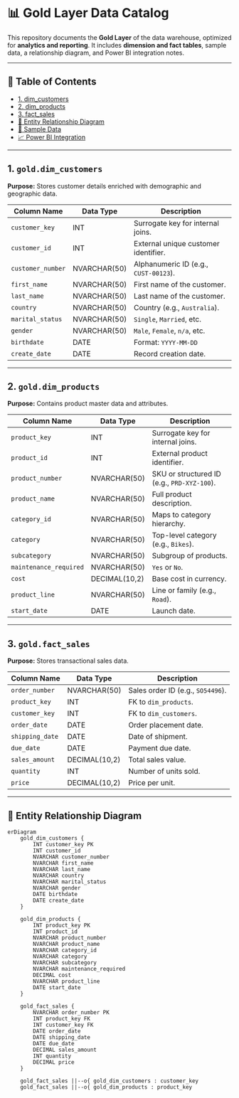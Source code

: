 # 📊 Gold Layer Data Catalog

This repository documents the **Gold Layer** of the data warehouse, optimized for **analytics and reporting**. It includes **dimension and fact tables**, sample data, a relationship diagram, and Power BI integration notes.

---

## 🔹 Table of Contents

- [1. dim_customers](#1-dim_customers)
- [2. dim_products](#2-dim_products)
- [3. fact_sales](#3-fact_sales)
- [📌 Entity Relationship Diagram](#-entity-relationship-diagram)
- [🧪 Sample Data](#-sample-data)
- [📈 Power BI Integration](#-power-bi-integration)

---

## 1. `gold.dim_customers`

**Purpose:** Stores customer details enriched with demographic and geographic data.

| Column Name       | Data Type     | Description                              |
|-------------------|---------------|------------------------------------------|
| `customer_key`    | INT           | Surrogate key for internal joins.        |
| `customer_id`     | INT           | External unique customer identifier.     |
| `customer_number` | NVARCHAR(50)  | Alphanumeric ID (e.g., `CUST-00123`).     |
| `first_name`      | NVARCHAR(50)  | First name of the customer.              |
| `last_name`       | NVARCHAR(50)  | Last name of the customer.               |
| `country`         | NVARCHAR(50)  | Country (e.g., `Australia`).             |
| `marital_status`  | NVARCHAR(50)  | `Single`, `Married`, etc.                |
| `gender`          | NVARCHAR(50)  | `Male`, `Female`, `n/a`, etc.            |
| `birthdate`       | DATE          | Format: `YYYY-MM-DD`                     |
| `create_date`     | DATE          | Record creation date.                    |

---

## 2. `gold.dim_products`

**Purpose:** Contains product master data and attributes.

| Column Name           | Data Type     | Description                              |
|-----------------------|---------------|------------------------------------------|
| `product_key`         | INT           | Surrogate key for internal joins.        |
| `product_id`          | INT           | External product identifier.             |
| `product_number`      | NVARCHAR(50)  | SKU or structured ID (e.g., `PRD-XYZ-100`).|
| `product_name`        | NVARCHAR(50)  | Full product description.                |
| `category_id`         | NVARCHAR(50)  | Maps to category hierarchy.              |
| `category`            | NVARCHAR(50)  | Top-level category (e.g., `Bikes`).      |
| `subcategory`         | NVARCHAR(50)  | Subgroup of products.                    |
| `maintenance_required`| NVARCHAR(50)  | `Yes` or `No`.                           |
| `cost`                | DECIMAL(10,2) | Base cost in currency.                   |
| `product_line`        | NVARCHAR(50)  | Line or family (e.g., `Road`).           |
| `start_date`          | DATE          | Launch date.                             |

---

## 3. `gold.fact_sales`

**Purpose:** Stores transactional sales data.

| Column Name     | Data Type     | Description                              |
|-----------------|---------------|------------------------------------------|
| `order_number`  | NVARCHAR(50)  | Sales order ID (e.g., `SO54496`).        |
| `product_key`   | INT           | FK to `dim_products`.                    |
| `customer_key`  | INT           | FK to `dim_customers`.                   |
| `order_date`    | DATE          | Order placement date.                    |
| `shipping_date` | DATE          | Date of shipment.                        |
| `due_date`      | DATE          | Payment due date.                        |
| `sales_amount`  | DECIMAL(10,2) | Total sales value.                       |
| `quantity`      | INT           | Number of units sold.                    |
| `price`         | DECIMAL(10,2) | Price per unit.                          |

---

## 📌 Entity Relationship Diagram

```mermaid
erDiagram
    gold_dim_customers {
        INT customer_key PK
        INT customer_id
        NVARCHAR customer_number
        NVARCHAR first_name
        NVARCHAR last_name
        NVARCHAR country
        NVARCHAR marital_status
        NVARCHAR gender
        DATE birthdate
        DATE create_date
    }

    gold_dim_products {
        INT product_key PK
        INT product_id
        NVARCHAR product_number
        NVARCHAR product_name
        NVARCHAR category_id
        NVARCHAR category
        NVARCHAR subcategory
        NVARCHAR maintenance_required
        DECIMAL cost
        NVARCHAR product_line
        DATE start_date
    }

    gold_fact_sales {
        NVARCHAR order_number PK
        INT product_key FK
        INT customer_key FK
        DATE order_date
        DATE shipping_date
        DATE due_date
        DECIMAL sales_amount
        INT quantity
        DECIMAL price
    }

    gold_fact_sales ||--o{ gold_dim_customers : customer_key
    gold_fact_sales ||--o{ gold_dim_products : product_key
